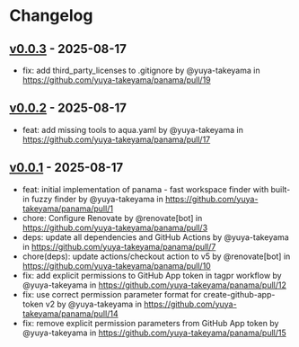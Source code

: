 # Changelog

## [v0.0.3](https://github.com/yuya-takeyama/panama/compare/v0.0.2...v0.0.3) - 2025-08-17
- fix: add third_party_licenses to .gitignore by @yuya-takeyama in https://github.com/yuya-takeyama/panama/pull/19

## [v0.0.2](https://github.com/yuya-takeyama/panama/compare/v0.0.1...v0.0.2) - 2025-08-17
- feat: add missing tools to aqua.yaml by @yuya-takeyama in https://github.com/yuya-takeyama/panama/pull/17

## [v0.0.1](https://github.com/yuya-takeyama/panama/commits/v0.0.1) - 2025-08-17
- feat: initial implementation of panama - fast workspace finder with built-in fuzzy finder by @yuya-takeyama in https://github.com/yuya-takeyama/panama/pull/1
- chore: Configure Renovate by @renovate[bot] in https://github.com/yuya-takeyama/panama/pull/3
- deps: update all dependencies and GitHub Actions by @yuya-takeyama in https://github.com/yuya-takeyama/panama/pull/7
- chore(deps): update actions/checkout action to v5 by @renovate[bot] in https://github.com/yuya-takeyama/panama/pull/10
- fix: add explicit permissions to GitHub App token in tagpr workflow by @yuya-takeyama in https://github.com/yuya-takeyama/panama/pull/12
- fix: use correct permission parameter format for create-github-app-token v2 by @yuya-takeyama in https://github.com/yuya-takeyama/panama/pull/14
- fix: remove explicit permission parameters from GitHub App token by @yuya-takeyama in https://github.com/yuya-takeyama/panama/pull/15

